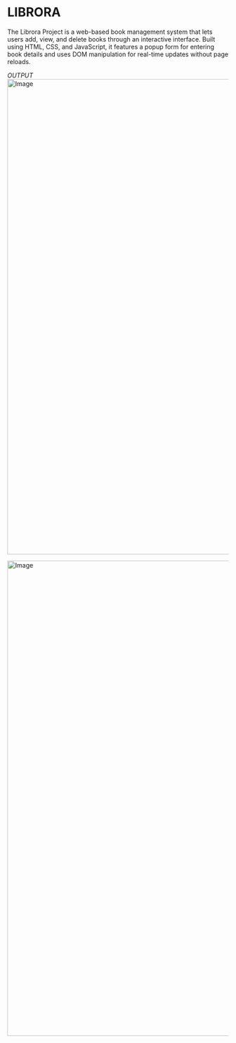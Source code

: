 # LIBRORA
The Librora Project is a web-based book management system that lets users add, view, and delete books through an interactive interface. Built using HTML, CSS, and JavaScript, it features a popup form for entering book details and uses DOM manipulation for real-time updates without page reloads.

*OUTPUT*
<img width="1920" height="1080" alt="Image" src="https://github.com/user-attachments/assets/b05f0752-3a59-4d37-91f6-151e4b68da29" />


<img width="1920" height="1080" alt="Image" src="https://github.com/user-attachments/assets/d769f079-e994-4bf2-97ef-436a172111e2" />
